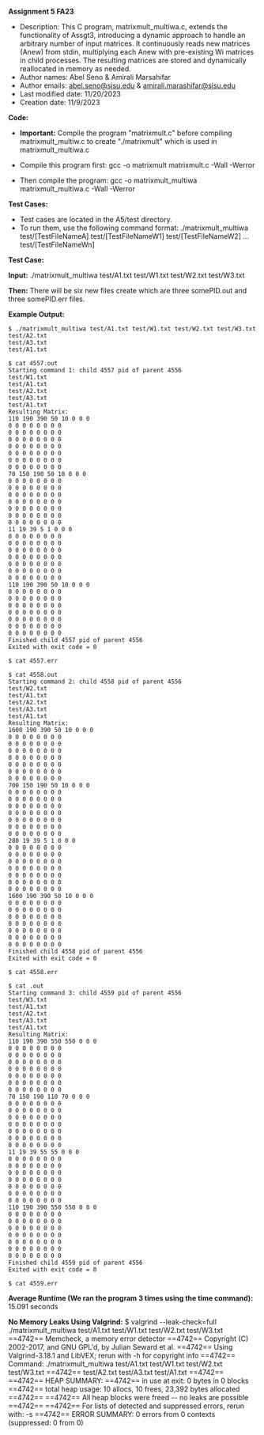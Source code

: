 **Assignment 5 FA23**

* Description: This C program, matrixmult_multiwa.c, extends the functionality of Assgt3, introducing a dynamic approach to handle an arbitrary number of input matrices. It continuously reads new matrices (Anew) from stdin, multiplying each Anew with pre-existing Wi matrices in child processes. The resulting matrices are stored and dynamically reallocated in memory as needed.
* Author names: Abel Seno & Amirali Marsahifar
* Author emails: abel.seno@sjsu.edu & amirali.marashifar@sjsu.edu
* Last modified date: 11/20/2023
* Creation date: 11/9/2023

**Code:**

* **Important:** Compile the program "matrixmult.c" before compiling matrixmult_multiw.c to create "./matrixmult" which is used in matrixmult_multiwa.c

* Compile this program first: gcc -o matrixmult matrixmult.c -Wall -Werror
	
* Then compile the program: gcc -o matrixmult_multiwa matrixmult_multiwa.c -Wall -Werror

**Test Cases:**

* Test cases are located in the A5/test directory.
* To run them, use the following command format: 
	./matrixmult_multiwa test/[TestFileNameA] test/[TestFileNameW1] test/[TestFileNameW2] ... test/[TestFileNameWn]

**Test Case:**

**Input:** ./matrixmult_multiwa test/A1.txt test/W1.txt test/W2.txt test/W3.txt

**Then:** There will be six new files create which are three somePID.out and three somePID.err files.

**Example Output:**

	$ ./matrixmult_multiwa test/A1.txt test/W1.txt test/W2.txt test/W3.txt
	test/A2.txt
	test/A3.txt
	test/A1.txt

	$ cat 4557.out
	Starting command 1: child 4557 pid of parent 4556
	test/W1.txt
	test/A1.txt
	test/A2.txt
	test/A3.txt
	test/A1.txt
	Resulting Matrix:
	110 190 390 50 10 0 0 0 
	0 0 0 0 0 0 0 0 
	0 0 0 0 0 0 0 0 
	0 0 0 0 0 0 0 0 
	0 0 0 0 0 0 0 0 
	0 0 0 0 0 0 0 0 
	0 0 0 0 0 0 0 0 
	0 0 0 0 0 0 0 0 
	70 150 190 50 10 0 0 0 
	0 0 0 0 0 0 0 0 
	0 0 0 0 0 0 0 0 
	0 0 0 0 0 0 0 0 
	0 0 0 0 0 0 0 0 
	0 0 0 0 0 0 0 0 
	0 0 0 0 0 0 0 0 
	0 0 0 0 0 0 0 0 
	11 19 39 5 1 0 0 0 
	0 0 0 0 0 0 0 0 
	0 0 0 0 0 0 0 0 
	0 0 0 0 0 0 0 0 
	0 0 0 0 0 0 0 0 
	0 0 0 0 0 0 0 0 
	0 0 0 0 0 0 0 0 
	0 0 0 0 0 0 0 0 
	110 190 390 50 10 0 0 0 
	0 0 0 0 0 0 0 0 
	0 0 0 0 0 0 0 0 
	0 0 0 0 0 0 0 0 
	0 0 0 0 0 0 0 0 
	0 0 0 0 0 0 0 0 
	0 0 0 0 0 0 0 0 
	0 0 0 0 0 0 0 0 
	Finished child 4557 pid of parent 4556
	Exited with exit code = 0

	$ cat 4557.err

	$ cat 4558.out
	Starting command 2: child 4558 pid of parent 4556
	test/W2.txt
	test/A1.txt
	test/A2.txt
	test/A3.txt
	test/A1.txt
	Resulting Matrix:
	1600 190 390 50 10 0 0 0 
	0 0 0 0 0 0 0 0 
	0 0 0 0 0 0 0 0 
	0 0 0 0 0 0 0 0 
	0 0 0 0 0 0 0 0 
	0 0 0 0 0 0 0 0 
	0 0 0 0 0 0 0 0 
	0 0 0 0 0 0 0 0 
	700 150 190 50 10 0 0 0 
	0 0 0 0 0 0 0 0 
	0 0 0 0 0 0 0 0 
	0 0 0 0 0 0 0 0 
	0 0 0 0 0 0 0 0 
	0 0 0 0 0 0 0 0 
	0 0 0 0 0 0 0 0 
	0 0 0 0 0 0 0 0 
	280 19 39 5 1 0 0 0 
	0 0 0 0 0 0 0 0 
	0 0 0 0 0 0 0 0 
	0 0 0 0 0 0 0 0 
	0 0 0 0 0 0 0 0 
	0 0 0 0 0 0 0 0 
	0 0 0 0 0 0 0 0 
	0 0 0 0 0 0 0 0 
	1600 190 390 50 10 0 0 0 
	0 0 0 0 0 0 0 0 
	0 0 0 0 0 0 0 0 
	0 0 0 0 0 0 0 0 
	0 0 0 0 0 0 0 0 
	0 0 0 0 0 0 0 0 
	0 0 0 0 0 0 0 0 
	0 0 0 0 0 0 0 0 
	Finished child 4558 pid of parent 4556
	Exited with exit code = 0

	$ cat 4558.err

	$ cat .out
	Starting command 3: child 4559 pid of parent 4556
	test/W3.txt
	test/A1.txt
	test/A2.txt
	test/A3.txt
	test/A1.txt
	Resulting Matrix:
	110 190 390 550 550 0 0 0 
	0 0 0 0 0 0 0 0 
	0 0 0 0 0 0 0 0 
	0 0 0 0 0 0 0 0 
	0 0 0 0 0 0 0 0 
	0 0 0 0 0 0 0 0 
	0 0 0 0 0 0 0 0 
	0 0 0 0 0 0 0 0 
	70 150 190 110 70 0 0 0 
	0 0 0 0 0 0 0 0 
	0 0 0 0 0 0 0 0 
	0 0 0 0 0 0 0 0 
	0 0 0 0 0 0 0 0 
	0 0 0 0 0 0 0 0 
	0 0 0 0 0 0 0 0 
	0 0 0 0 0 0 0 0 
	11 19 39 55 55 0 0 0 
	0 0 0 0 0 0 0 0 
	0 0 0 0 0 0 0 0 
	0 0 0 0 0 0 0 0 
	0 0 0 0 0 0 0 0 
	0 0 0 0 0 0 0 0 
	0 0 0 0 0 0 0 0 
	0 0 0 0 0 0 0 0 
	110 190 390 550 550 0 0 0 
	0 0 0 0 0 0 0 0 
	0 0 0 0 0 0 0 0 
	0 0 0 0 0 0 0 0 
	0 0 0 0 0 0 0 0 
	0 0 0 0 0 0 0 0 
	0 0 0 0 0 0 0 0 
	0 0 0 0 0 0 0 0 
	Finished child 4559 pid of parent 4556
	Exited with exit code = 0
	
	$ cat 4559.err
	
**Average Runtime (We ran the program 3 times using the time command):** 15.091 seconds

**No Memory Leaks Using Valgrind:**
	$ valgrind --leak-check=full ./matrixmult_multiwa test/A1.txt test/W1.txt test/W2.txt test/W3.txt
	==4742== Memcheck, a memory error detector
	==4742== Copyright (C) 2002-2017, and GNU GPL'd, by Julian Seward et al.
	==4742== Using Valgrind-3.18.1 and LibVEX; rerun with -h for copyright info
	==4742== Command: ./matrixmult_multiwa test/A1.txt test/W1.txt test/W2.txt test/W3.txt
	==4742== 
	test/A2.txt
	test/A3.txt
	test/A1.txt
	==4742== 
	==4742== HEAP SUMMARY:
	==4742==     in use at exit: 0 bytes in 0 blocks
	==4742==   total heap usage: 10 allocs, 10 frees, 23,392 bytes allocated
	==4742== 
	==4742== All heap blocks were freed -- no leaks are possible
	==4742== 
	==4742== For lists of detected and suppressed errors, rerun with: -s
	==4742== ERROR SUMMARY: 0 errors from 0 contexts (suppressed: 0 from 0)

